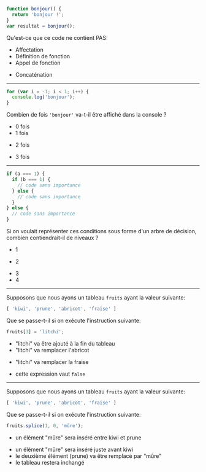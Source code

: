 ```js
function bonjour() {
  return 'bonjour !';
}
var resultat = bonjour();
```

Qu'est-ce que ce code ne contient PAS:

- Affectation
- Définition de fonction
- Appel de fonction
* Concaténation

---

```js
for (var i = -1; i < 1; i++) {
  console.log('bonjour');
}
```

Combien de fois `'bonjour'` va-t-il être affiché dans la console ?

- 0 fois
- 1 fois
* 2 fois
- 3 fois

---

```js
if (a === 1) {
  if (b === 1) {
    // code sans importance
  } else {
    // code sans importance
  }
} else {
  // code sans importance
}
```

Si on voulait représenter ces conditions sous forme d'un arbre de décision, combien contiendrait-il de niveaux ?

- 1
* 2
- 3
- 4

---

Supposons que nous ayons un tableau `fruits` ayant la valeur suivante:

```js
[ 'kiwi', 'prune', 'abricot', 'fraise' ]
```

Que se passe-t-il si on exécute l'instruction suivante:

```js
fruits[3] = 'litchi';
```

- "litchi" va être ajouté à la fin du tableau
- "litchi" va remplacer l'abricot
* "litchi" va remplacer la fraise
- cette expression vaut `false`

---

Supposons que nous ayons un tableau `fruits` ayant la valeur suivante:

```js
[ 'kiwi', 'prune', 'abricot', 'fraise' ]
```

Que se passe-t-il si on exécute l'instruction suivante:

```js
fruits.splice(1, 0, 'mûre');
```

* un élément "mûre" sera inséré entre kiwi et prune
- un élément "mûre" sera inséré juste avant kiwi
- le deuxième élément (prune) va être remplacé par "mûre"
- le tableau restera inchangé
